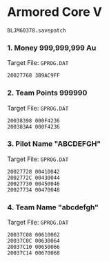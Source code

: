 #  Armored Core V 

`BLJM60378.savepatch`

### 1. Money 999,999,999 Au

Target File: `GPROG.DAT`

```
20027768 3B9AC9FF
```

### 2. Team Points 999990

Target File: `GPROG.DAT`

```
20038398 000F4236
200383A4 000F4236
```

### 3. Pilot Name "ABCDEFGH"

Target File: `GPROG.DAT`

```
20027728 00410042
2002772C 00430044
20027730 00450046
20027734 00470048
```

### 4. Team Name "abcdefgh"

Target File: `GPROG.DAT`

```
20037C08 00610062
20037C0C 00630064
20037C10 00650066
20037C14 00670068
```


